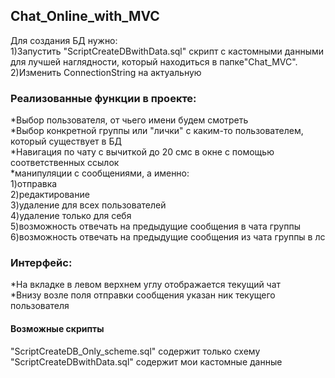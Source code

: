 ## Chat_Online_with_MVC

Для создания БД нужно:  
1)Запустить "ScriptCreateDBwithData.sql" скрипт с кастомными данными для лучшей наглядности, который находиться в папке"Chat_MVC".   
2)Изменить ConnectionString на актуальную

### Реализованные функции в проекте:  
*Выбор пользователя, от чьего имени будем смотреть  
*Выбор конкретной группы или "лички" с каким-то пользователем, который существует в БД  
*Навигация по чату с вычиткой до 20 смс в окне с помощью соответственных ссылок  
*манипуляции с сообщениями, а именно:  
1)отправка  
2)редактирование  
3)удаление для всех пользователей  
4)удаление только для себя  
5)возможность отвечать на предыдущие сообщения в чата группы  
6)возможность отвечать на предыдущие сообщения из чата группы в лс  
 
### Интерфейс:
*На вкладке в левом верхнем углу отображается текущий чат  
*Внизу возле поля отправки сообщения указан ник текущего пользователя  

#### Возможные скрипты
"ScriptCreateDB_Only_scheme.sql" содержит только схему  
"ScriptCreateDBwithData.sql" содержит мои кастомные данные  
